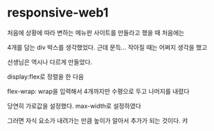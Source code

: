 # responsive-web1

처음에 상황에 따라 변하는 메뉴판 사이트를 만들라고 했을 때 처음에는

4개를 담는 div 박스를 생각했었다. 근데 문득... 작아질 때는 어쩌지 생각을 했고

선생님은 역시나 다르게 만들었다.

display:flex로 정렬을 한 다음

flex-wrap: wrap을 입력해서 4개까지만 수평으로 두고 나머지를 내렸다

당연히 가로값을 설정했다. max-width로 설정하였다

그러면 자식 요소가 내려가는 만큼 높이가 알아서 추가가 되는 것이다. 캬
